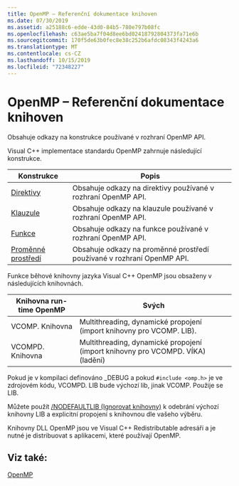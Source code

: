 ```yaml
---
title: OpenMP – Referenční dokumentace knihoven
ms.date: 07/30/2019
ms.assetid: a25188c6-edde-43d0-84b5-780e797b08fc
ms.openlocfilehash: c63ae5ba7f04d8ee6bd02418792804373fa71e6b
ms.sourcegitcommit: 170f5de63b0fec8e38c252b6afdc08343f4243a6
ms.translationtype: MT
ms.contentlocale: cs-CZ
ms.lasthandoff: 10/15/2019
ms.locfileid: "72348227"
---
```

# <a name="openmp-library-reference"></a>OpenMP – Referenční dokumentace knihoven

Obsahuje odkazy na konstrukce používané v rozhraní OpenMP API.

Visual C++ implementace standardu OpenMP zahrnuje následující konstrukce.

|Konstrukce|Popis|
|---------------|-----------------|
|[Direktivy](openmp-directives.md)|Obsahuje odkazy na direktivy používané v rozhraní OpenMP API.|
|[Klauzule](openmp-clauses.md)|Obsahuje odkazy na klauzule používané v rozhraní OpenMP API.|
|[Funkce](openmp-functions.md)|Obsahuje odkazy na funkce používané v rozhraní OpenMP API.|
|[Proměnné prostředí](openmp-environment-variables.md)|Obsahuje odkazy na proměnné prostředí používané v rozhraní OpenMP API.|

Funkce běhové knihovny jazyka Visual C++ OpenMP jsou obsaženy v následujících knihovnách.

|Knihovna run-time OpenMP|Svých|
|------------------------------|---------------------|
|VCOMP. Knihovna|Multithreading, dynamické propojení (import knihovny pro VCOMP. LIB).|
|VCOMPD. Knihovna|Multithreading, dynamické propojení (import knihovny pro VCOMPD. VÍKA) (ladění)|

Pokud je v kompilaci definováno _DEBUG a pokud `#include <omp.h>` je ve zdrojovém kódu, VCOMPD. LIB bude výchozí lib, jinak VCOMP. Použije se LIB.

Můžete použít [/NODEFAULTLIB (Ignorovat knihovny)](../../../build/reference/nodefaultlib-ignore-libraries.md) k odebrání výchozí knihovny LIB a explicitní propojení s knihovnou dle vašeho výběru.

Knihovny DLL OpenMP jsou ve Visual C++ Redistributable adresáři a je nutné je distribuovat s aplikacemi, které používají OpenMP.

## <a name="see-also"></a>Viz také:

[OpenMP](../../../parallel/openmp/openmp-in-visual-cpp.md)
